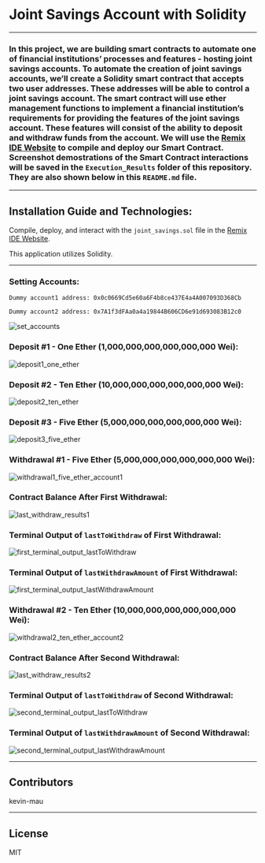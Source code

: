 # Joint Savings Account with Solidity
 
---
### In this project, we are building smart contracts to automate one of financial institutions’ processes and features - hosting joint savings accounts.  To automate the creation of joint savings accounts, we’ll create a Solidity smart contract that accepts two user addresses. These addresses will be able to control a joint savings account. The smart contract will use ether management functions to implement a financial institution’s requirements for providing the features of the joint savings account. These features will consist of the ability to deposit and withdraw funds from the account.  We will use the [Remix IDE Website](https://remix.ethereum.org/) to compile and deploy our Smart Contract.  Screenshot demostrations of the Smart Contract interactions will be saved in the `Execution_Results` folder of this repository.  They are also shown below in this `README.md` file.

---
## Installation Guide and Technologies:

Compile, deploy, and interact with the `joint_savings.sol` file in the [Remix IDE Website](https://remix.ethereum.org/).

This application utilizes Solidity.

---
### Setting Accounts:
`Dummy account1 address: 0x0c0669Cd5e60a6F4b8ce437E4a4A007093D368Cb`

`Dummy account2 address: 0x7A1f3dFAa0a4a19844B606CD6e91d693083B12c0`
 
![set_accounts](https://user-images.githubusercontent.com/85687829/141694412-671295bd-2011-4494-abc3-8b53f0027be3.png)

### Deposit #1 - One Ether (1,000,000,000,000,000,000 Wei):
![deposit1_one_ether](https://user-images.githubusercontent.com/85687829/141699011-fd1449a6-a645-427d-afe5-32aa49c04f97.png)

### Deposit #2 - Ten Ether (10,000,000,000,000,000,000 Wei):
![deposit2_ten_ether](https://user-images.githubusercontent.com/85687829/141699038-473a7ec8-9da3-45b1-b63d-4921dca5435b.png)

### Deposit #3 - Five Ether (5,000,000,000,000,000,000 Wei):
![deposit3_five_ether](https://user-images.githubusercontent.com/85687829/141699052-295a6e4d-6754-4628-b093-daf02af7a58f.png)

### Withdrawal #1 - Five Ether (5,000,000,000,000,000,000 Wei):
![withdrawal1_five_ether_account1](https://user-images.githubusercontent.com/85687829/141699189-468c0f32-5083-42ce-b664-75a08286ca23.png)

### Contract Balance After First Withdrawal:
![last_withdraw_results1](https://user-images.githubusercontent.com/85687829/141699275-91b3cc9e-b708-4455-8b16-7e3b3f50f3b6.png)

### Terminal Output of `lastToWithdraw` of First Withdrawal:
![first_terminal_output_lastToWithdraw](https://user-images.githubusercontent.com/85687829/141699331-56d1faf1-40ab-4623-92e7-52ffc2e575d0.png)

### Terminal Output of `lastWithdrawAmount` of First Withdrawal:
![first_terminal_output_lastWithdrawAmount](https://user-images.githubusercontent.com/85687829/141699344-b1f00294-cf5b-419a-a8aa-7e0c60289bb5.png)

### Withdrawal #2 - Ten Ether (10,000,000,000,000,000,000 Wei):
![withdrawal2_ten_ether_account2](https://user-images.githubusercontent.com/85687829/141699195-403e638f-79b8-480f-9d40-5d3fea5fceaa.png)

### Contract Balance After Second Withdrawal:
![last_withdraw_results2](https://user-images.githubusercontent.com/85687829/141699279-f12ab36b-e5ff-4b27-a498-48c2275b50c3.png)

### Terminal Output of `lastToWithdraw` of Second Withdrawal:
![second_terminal_output_lastToWithdraw](https://user-images.githubusercontent.com/85687829/141699359-442ef476-2629-4468-a494-019a6d5acd6c.png)

### Terminal Output of `lastWithdrawAmount` of Second Withdrawal:
![second_terminal_output_lastWithdrawAmount](https://user-images.githubusercontent.com/85687829/141699364-0e8d1f67-ff91-450e-a54f-1caab3b7aa79.png)


---

## Contributors

kevin-mau

---

## License

MIT
